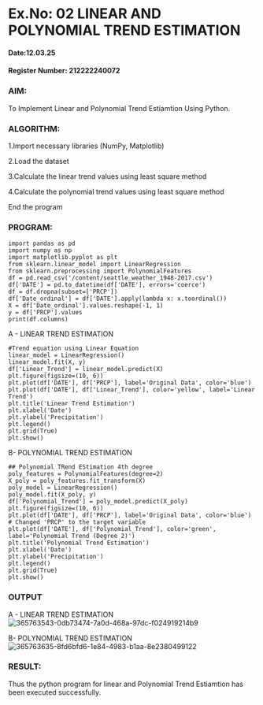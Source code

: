 # Ex.No: 02 LINEAR AND POLYNOMIAL TREND ESTIMATION
#### Date:12.03.25
#### Register Number: 212222240072

### AIM:
To Implement Linear and Polynomial Trend Estiamtion Using Python.

### ALGORITHM:
1.Import necessary libraries (NumPy, Matplotlib)

2.Load the dataset

3.Calculate the linear trend values using least square method

4.Calculate the polynomial trend values using least square method

End the program
### PROGRAM:
```
import pandas as pd
import numpy as np
import matplotlib.pyplot as plt
from sklearn.linear_model import LinearRegression
from sklearn.preprocessing import PolynomialFeatures
df = pd.read_csv('/content/seattle_weather_1948-2017.csv')
df['DATE'] = pd.to_datetime(df['DATE'], errors='coerce')
df = df.dropna(subset=['PRCP'])
df['Date_ordinal'] = df['DATE'].apply(lambda x: x.toordinal())
X = df['Date_ordinal'].values.reshape(-1, 1)
y = df['PRCP'].values
print(df.columns)
```
A - LINEAR TREND ESTIMATION
```
#Trend equation using Linear Equation
linear_model = LinearRegression()
linear_model.fit(X, y)
df['Linear_Trend'] = linear_model.predict(X)
plt.figure(figsize=(10, 6))
plt.plot(df['DATE'], df['PRCP'], label='Original Data', color='blue')  
plt.plot(df['DATE'], df['Linear_Trend'], color='yellow', label='Linear Trend')
plt.title('Linear Trend Estimation')
plt.xlabel('Date')
plt.ylabel('Precipitation')
plt.legend()
plt.grid(True)
plt.show()
```
B- POLYNOMIAL TREND ESTIMATION
```
## Polynomial TRend EStimation 4th degree
poly_features = PolynomialFeatures(degree=2)
X_poly = poly_features.fit_transform(X)
poly_model = LinearRegression()
poly_model.fit(X_poly, y)
df['Polynomial_Trend'] = poly_model.predict(X_poly)
plt.figure(figsize=(10, 6))
plt.plot(df['DATE'], df['PRCP'], label='Original Data', color='blue')  # Changed 'PRCP' to the target variable
plt.plot(df['DATE'], df['Polynomial_Trend'], color='green', label='Polynomial Trend (Degree 2)')
plt.title('Polynomial Trend Estimation')
plt.xlabel('Date')
plt.ylabel('Precipitation')
plt.legend()
plt.grid(True)
plt.show()
```

### OUTPUT
A - LINEAR TREND ESTIMATION
![365763543-0db73474-7a0d-468a-97dc-f024919214b9](https://github.com/user-attachments/assets/67a1d430-196b-4f91-baf9-948b3ff7e8b8)

B- POLYNOMIAL TREND ESTIMATION
![365763635-8fd6bfd6-1e84-4983-b1aa-8e2380499122](https://github.com/user-attachments/assets/71dd46b9-59ef-4239-8a42-51b2c31b2f1b)

### RESULT:
Thus the python program for linear and Polynomial Trend Estiamtion has been executed successfully.
